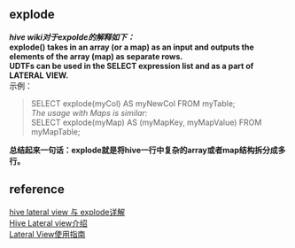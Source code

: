 ## explode
***hive wiki对于expolde的解释如下：***  
**explode() takes in an array (or a map) as an input and outputs the elements of the array (map) as separate rows.   
UDTFs can be used in the SELECT expression list and as a part of LATERAL VIEW.**   
示例：  
> SELECT explode(myCol) AS myNewCol FROM myTable;  
*The usage with Maps is similar:*    
SELECT explode(myMap) AS (myMapKey, myMapValue) FROM myMapTable;  

**总结起来一句话：explode就是将hive一行中复杂的array或者map结构拆分成多行。**  
## reference
[hive lateral view 与 explode详解](https://blog.csdn.net/bitcarmanlee/article/details/51926530)  
[Hive Lateral view介绍](https://blog.csdn.net/youziguo/article/details/6837368)  
[Lateral View使用指南](https://blog.csdn.net/sunnyyoona/article/details/62894761)
